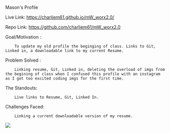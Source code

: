 Mason's Profile


Live Link: https://charliem61.github.io/mW_worx2.0/

Repo Link: https://github.com/charliem61/mW_worx2.0


Goal/Motivation :

        To update my old profile the beginging of class. Links to Git, Linked in, a downloadable link to my current Resume. 

Problem Solved : 

        Linking resume, Git, Linked in, deleting the overload of imgs from the begining of class when I confused this profile with an instagram as I got too excited coding imgs for the first time.

The Standouts:

        Live links to Resume, Git, Linked In.

Challenges Faced:

        Linking a current downloadable version of my resume.

<img src=images/screencapture-charliem61-github-io-mW-worx2-0-2022-02-20-05_03_27.png>